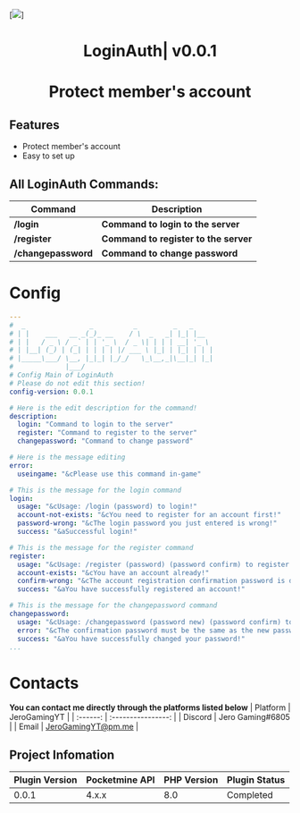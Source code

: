 [![](https://poggit.pmmp.io/shield.state/LoginAuth)]
<div align="center">
<h1>LoginAuth| v0.0.1<h1>
<p>Protect member's account</p>
</div>

## Features
- Protect member's account
- Easy to set up
 
## All LoginAuth Commands:

| **Command** | **Description** |
| --- | --- |
| **/login** | **Command to login to the server** |
| **/register** | **Command to register to the server** |
| **/changepassword** | **Command to change password** |
 
# Config
```yaml
---
#  _                _          _         _   _     
# | |    ___   __ _(_)_ __    / \  _   _| |_| |__  
# | |   / _ \ / _` | | '_ \  / _ \| | | | __| '_ \ 
# | |__| (_) | (_| | | | | |/ ___ \ |_| | |_| | | |
# |_____\___/ \__, |_|_| |_/_/   \_\__,_|\__|_| |_|
#             |___/                  
# Config Main of LoginAuth
# Please do not edit this section!             
config-version: 0.0.1

# Here is the edit description for the command!
description:
  login: "Command to login to the server"
  register: "Command to register to the server"
  changepassword: "Command to change password"

# Here is the message editing
error:
  useingame: "&cPlease use this command in-game"

# This is the message for the login command
login:
  usage: "&cUsage: /login (password) to login!"
  account-not-exists: "&cYou need to register for an account first!"
  password-wrong: "&cThe login password you just entered is wrong!"
  success: "&aSuccessful login!"

# This is the message for the register command
register:
  usage: "&cUsage: /register (password) (password confirm) to register!"
  account-exists: "&cYou have an account already!"
  confirm-wrong: "&cThe account registration confirmation password is different from the first password"
  success: "&aYou have successfully registered an account!" 

# This is the message for the changepassword command
changepassword:
  usage: "&cUsage: /changepassword (password new) (password confirm) to changepassword"
  error: "&cThe confirmation password must be the same as the new password you just entered!"
  success: "&aYou have successfully changed your password!"
...
```

# Contacts
**You can contact me directly through the platforms listed below**
| Platform | JeroGamingYT             |
| :------: | :----------------: |
| Discord  | Jero Gaming#6805        |
| Email    | JeroGamingYT@pm.me       |

## Project Infomation

| Plugin Version | Pocketmine API | PHP Version | Plugin Status |
|---|---|---|---|
| 0.0.1 | 4.x.x | 8.0 | Completed |
 

